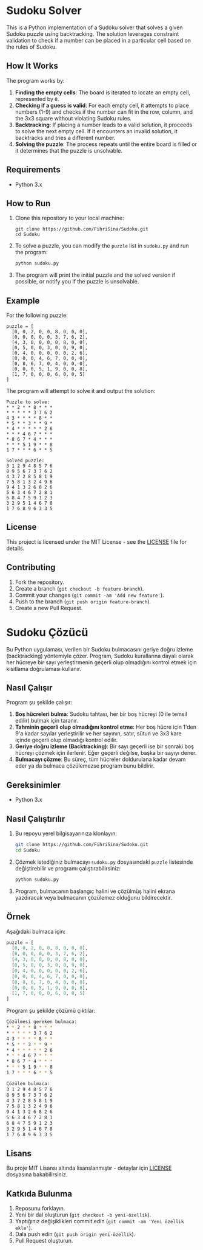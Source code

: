 # Sudoku Solver

This is a Python implementation of a Sudoku solver that solves a given Sudoku puzzle using backtracking. The solution leverages constraint validation to check if a number can be placed in a particular cell based on the rules of Sudoku. 

## How It Works

The program works by:

1. **Finding the empty cells**: The board is iterated to locate an empty cell, represented by `0`.
2. **Checking if a guess is valid**: For each empty cell, it attempts to place numbers (1-9) and checks if the number can fit in the row, column, and the 3x3 square without violating Sudoku rules.
3. **Backtracking**: If placing a number leads to a valid solution, it proceeds to solve the next empty cell. If it encounters an invalid solution, it backtracks and tries a different number.
4. **Solving the puzzle**: The process repeats until the entire board is filled or it determines that the puzzle is unsolvable.

## Requirements

- Python 3.x

## How to Run

1. Clone this repository to your local machine:
    ```
    git clone https://github.com/FihriSina/Sudoku.git
    cd Sudoku
    ```

2. To solve a puzzle, you can modify the `puzzle` list in `sudoku.py` and run the program:
    ```bash
    python sudoku.py
    ```

3. The program will print the initial puzzle and the solved version if possible, or notify you if the puzzle is unsolvable.

## Example

For the following puzzle:

```
puzzle = [
  [0, 0, 2, 0, 0, 8, 0, 0, 0],
  [0, 0, 0, 0, 0, 3, 7, 6, 2],
  [4, 3, 0, 0, 0, 0, 8, 0, 0],
  [0, 5, 0, 0, 3, 0, 0, 9, 0],
  [0, 4, 0, 0, 0, 0, 0, 2, 6],
  [0, 0, 0, 4, 6, 7, 0, 0, 0],
  [0, 8, 6, 7, 0, 4, 0, 0, 0],
  [0, 0, 0, 5, 1, 9, 0, 0, 8],
  [1, 7, 0, 0, 0, 6, 0, 0, 5]
]
```

The program will attempt to solve it and output the solution:

```
Puzzle to solve:
* * 2 * * 8 * * *
* * * * * 3 7 6 2
4 3 * * * * 8 * *
* 5 * * 3 * * 9 *
* 4 * * * * * 2 6
* * * 4 6 7 * * *
* 8 6 7 * 4 * * *
* * * 5 1 9 * * 8
1 7 * * * 6 * * 5

Solved puzzle:
3 1 2 9 4 8 5 7 6 
8 9 5 6 7 3 7 6 2 
4 3 7 2 8 5 8 1 9 
7 5 8 1 3 2 4 9 6 
9 4 1 3 2 6 8 2 6 
5 6 3 4 6 7 2 8 1 
6 8 4 7 5 9 1 2 3
3 2 9 5 1 4 6 7 8 
1 7 6 8 9 6 3 3 5
```

## License

This project is licensed under the MIT License - see the [LICENSE](LICENSE) file for details.

## Contributing

1. Fork the repository.
2. Create a branch (`git checkout -b feature-branch`).
3. Commit your changes (`git commit -am 'Add new feature'`).
4. Push to the branch (`git push origin feature-branch`).
5. Create a new Pull Request.





# Sudoku Çözücü

Bu Python uygulaması, verilen bir Sudoku bulmacasını geriye doğru izleme (backtracking) yöntemiyle çözer. Program, Sudoku kurallarına dayalı olarak her hücreye bir sayı yerleştirmenin geçerli olup olmadığını kontrol etmek için kısıtlama doğrulaması kullanır.

## Nasıl Çalışır

Program şu şekilde çalışır:

1. **Boş hücreleri bulma**: Sudoku tahtası, her bir boş hücreyi (0 ile temsil edilir) bulmak için taranır.
2. **Tahminin geçerli olup olmadığını kontrol etme**: Her boş hücre için 1'den 9'a kadar sayılar yerleştirilir ve her sayının, satır, sütun ve 3x3 kare içinde geçerli olup olmadığı kontrol edilir.
3. **Geriye doğru izleme (Backtracking)**: Bir sayı geçerli ise bir sonraki boş hücreyi çözmek için ilerlenir. Eğer geçerli değilse, başka bir sayıyı dener.
4. **Bulmacayı çözme**: Bu süreç, tüm hücreler doldurulana kadar devam eder ya da bulmaca çözülemezse program bunu bildirir.

## Gereksinimler

- Python 3.x

## Nasıl Çalıştırılır

1. Bu repoyu yerel bilgisayarınıza klonlayın:
    ```bash
    git clone https://github.com/FihriSina/Sudoku.git
    cd Sudoku
    ```

2. Çözmek istediğiniz bulmacayı `sudoku.py` dosyasındaki `puzzle` listesinde değiştirebilir ve programı çalıştırabilirsiniz:
    ```bash
    python sudoku.py
    ```

3. Program, bulmacanın başlangıç halini ve çözülmüş halini ekrana yazdıracak veya bulmacanın çözülemez olduğunu bildirecektir.

## Örnek

Aşağıdaki bulmaca için:

```python
puzzle = [
  [0, 0, 2, 0, 0, 8, 0, 0, 0],
  [0, 0, 0, 0, 0, 3, 7, 6, 2],
  [4, 3, 0, 0, 0, 0, 8, 0, 0],
  [0, 5, 0, 0, 3, 0, 0, 9, 0],
  [0, 4, 0, 0, 0, 0, 0, 2, 6],
  [0, 0, 0, 4, 6, 7, 0, 0, 0],
  [0, 8, 6, 7, 0, 4, 0, 0, 0],
  [0, 0, 0, 5, 1, 9, 0, 0, 8],
  [1, 7, 0, 0, 0, 6, 0, 0, 5]
]
```

Program şu şekilde çözümü çıktılar:

```bash
Çözülmesi gereken bulmaca:
* * 2 * * 8 * * *
* * * * * 3 7 6 2
4 3 * * * * 8 * *
* 5 * * 3 * * 9 *
* 4 * * * * * 2 6
* * * 4 6 7 * * *
* 8 6 7 * 4 * * *
* * * 5 1 9 * * 8
1 7 * * * 6 * * 5

Çözülen bulmaca:
3 1 2 9 4 8 5 7 6 
8 9 5 6 7 3 7 6 2 
4 3 7 2 8 5 8 1 9 
7 5 8 1 3 2 4 9 6 
9 4 1 3 2 6 8 2 6 
5 6 3 4 6 7 2 8 1 
6 8 4 7 5 9 1 2 3
3 2 9 5 1 4 6 7 8 
1 7 6 8 9 6 3 3 5
```

## Lisans

Bu proje MIT Lisansı altında lisanslanmıştır - detaylar için [LICENSE](LICENSE) dosyasına bakabilirsiniz.

## Katkıda Bulunma

1. Reposunu forklayın.
2. Yeni bir dal oluşturun (`git checkout -b yeni-özellik`).
3. Yaptığınız değişiklikleri commit edin (`git commit -am 'Yeni özellik ekle'`).
4. Dala push edin (`git push origin yeni-özellik`).
5. Pull Request oluşturun.
